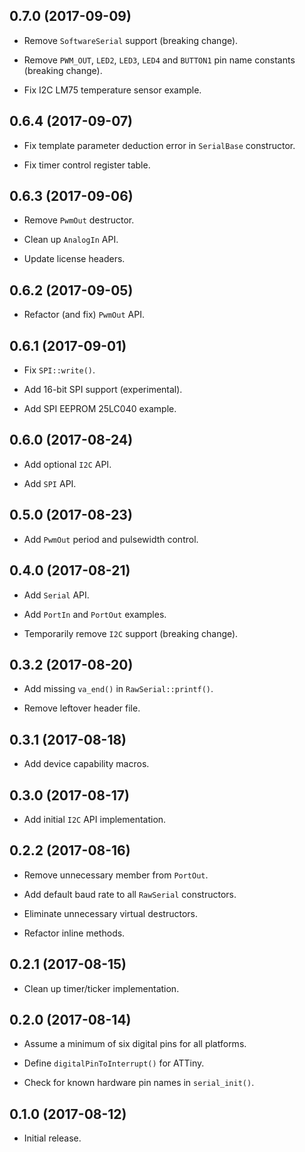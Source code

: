 ## 0.7.0 (2017-09-09)

- Remove `SoftwareSerial` support (breaking change).

- Remove `PWM_OUT`, `LED2`, `LED3`, `LED4` and `BUTTON1` pin name
  constants (breaking change).

- Fix I2C LM75 temperature sensor example.


## 0.6.4 (2017-09-07)

- Fix template parameter deduction error in `SerialBase` constructor.

- Fix timer control register table.


## 0.6.3 (2017-09-06)

- Remove `PwmOut` destructor.

- Clean up `AnalogIn` API.

- Update license headers.


## 0.6.2 (2017-09-05)

- Refactor (and fix) `PwmOut` API.


## 0.6.1 (2017-09-01)

- Fix `SPI::write()`.

- Add 16-bit SPI support (experimental).

- Add SPI EEPROM 25LC040 example.


## 0.6.0 (2017-08-24)

- Add optional `I2C` API.

- Add `SPI` API.


## 0.5.0 (2017-08-23)

- Add `PwmOut` period and pulsewidth control.


## 0.4.0 (2017-08-21)

- Add `Serial` API.

- Add `PortIn` and `PortOut` examples.

- Temporarily remove `I2C` support (breaking change).


## 0.3.2 (2017-08-20)

- Add missing `va_end()` in `RawSerial::printf()`.

- Remove leftover header file.


## 0.3.1 (2017-08-18)

- Add device capability macros.


## 0.3.0 (2017-08-17)

- Add initial `I2C` API implementation.


## 0.2.2 (2017-08-16)

- Remove unnecessary member from `PortOut`.

- Add default baud rate to all `RawSerial` constructors.

- Eliminate unnecessary virtual destructors.

- Refactor inline methods.


## 0.2.1 (2017-08-15)

- Clean up timer/ticker implementation.


## 0.2.0 (2017-08-14)

- Assume a minimum of six digital pins for all platforms.

- Define `digitalPinToInterrupt()` for ATTiny.

- Check for known hardware pin names in `serial_init()`.


## 0.1.0 (2017-08-12)

- Initial release.
